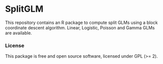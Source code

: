 # SplitGLM
This repository contains an R package to compute split GLMs using a block coordinate descent algorithm. Linear, Logistic, Poisson and Gamma GLMs are available.

### License

This package is free and open source software, licensed under GPL (>= 2).
